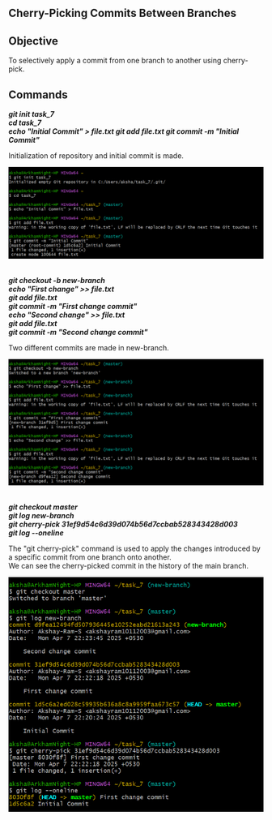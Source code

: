 ## Cherry-Picking Commits Between Branches

## Objective

To selectively apply a commit from one branch to another using cherry-pick.

## Commands

***git init task_7 <br>
cd task_7 <br>
echo "Initial Commit" > file.txt
git add file.txt
git commit -m "Initial Commit"*** <br>

Initialization of repository and initial commit is made.

![SS](Screenshots_7/git_7_1.png)
<br><br>

***git checkout -b new-branch <br>
echo "First change" >> file.txt <br>
git add file.txt <br>
git commit -m "First change commit" <br>
echo "Second change" >> file.txt <br>
git add file.txt <br>
git commit -m "Second change commit"*** <br>

Two different commits are made in new-branch. <br>

![SS](Screenshots_7/git_7_2.png)
<br><br>

***git checkout master <br>
git log new-branch <br>
git cherry-pick 31ef9d54c6d39d074b56d7ccbab528343428d003 <br>
git log --oneline*** <br>

The "git cherry-pick" command is used to apply the changes introduced by a specific commit from one branch onto another. <br>
We can see the cherry-picked commit in the history of the main branch. <br>

![SS](Screenshots_7/git_7_3.png)

